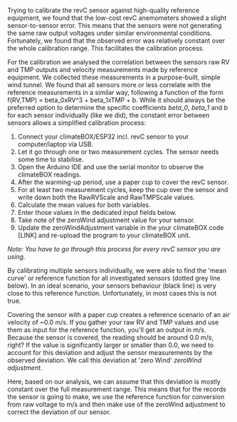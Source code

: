 Trying to calibrate the revC sensor against high-quality reference equipment, we found that the low-cost
revC anemometers showed a slight sensor-to-sensor error. This means that the sensors were not generating the same
raw output voltages under similar environmental conditions. Fortunately, we found that the observed error was relatively constant over the whole calibration range. This facilitates the calibration process.


For the calibration we analysed the correlation between the sensors raw RV and TMP outputs and velocity measurements made by reference equipment. We collected these measurements in a purpose-built, simple wind tunnel. We found that all sensors more or less correlate with the reference measurements in a similar way, following a function of the form f(RV,TMP) = beta_0xRV^3 + beta_1xTMP + b. While it should always be the preferred option to determine the specific coefficients *beta_0*, *beta_1* and *b* for each sensor individually (like we did), the constant error between sensors allows a simplified calibration process:


1. Connect your climateBOX/ESP32 incl. revC sensor to your computer/laptop via USB.
2. Let it go through one or two measurement cycles. The sensor needs some time to stabilise.
3. Open the Arduino IDE and use the serial monitor to observe the climateBOX readings.
4. After the warming-up period, use a paper cup to cover the revC sensor.
5. For at least two measurement cycles, keep the cup over the sensor and write down both the RawRVScale and RawTMPScale values.
6. Calculate the mean values for both variables.
7. Enter those values in the dedicated input fields below.
8. Take note of the zeroWind adjustment value for your sensor.
9. Update the zeroWindAdjustment variable in the your climateBOX code [LINK] and re-upload the program to your climateBOX unit.


*Note: You have to go through this process for every revC sensor you are using.*

 

By calibrating multiple sensors individually, we were able to find the 'mean curve' or reference function for all investigated sensors (dotted grey line below). In an ideal scenario, your sensors behaviour (black line) is very close to this reference function. Unfortunately, in most cases this is not true.


Covering the sensor with a paper cup creates a reference scenario of an air velocity of ~0.0 m/s. If you gather your raw RV and TMP values and use them as input for the reference function, you'll get an output in m/s. Because the sensor is covered, the reading should be around 0.0 m/s, right? If the value is significantly larger or smaller than 0.0, we need to account for this deviation and adjust the sensor measurements by the observed deviation. We call this deviation at 'zero Wind' *zeroWind adjustment*.


Here, based on our analysis, we can assume that this deviation is mostly constant over the full measurement range. This means that for the records the sensor is going to make, we use the reference function for conversion from raw voltage to m/s and then make use of the zeroWind adjustment to correct the deviation of our sensor.
